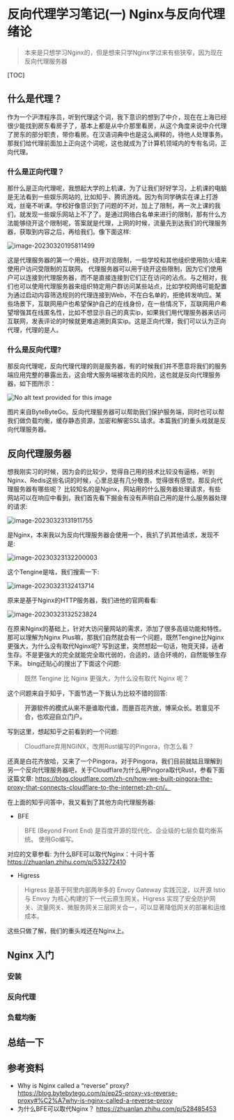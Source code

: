 # 反向代理学习笔记(一) Nginx与反向代理绪论

> 本来是只想学习Nginx的，但是想来只学Nginx学过来有些狭窄，因为现在反向代理服务器

[TOC]

## 什么是代理？

作为一个沪漂程序员，听到代理这个词，我下意识的想到了中介，现在在上海已经很少能找到房东看房子了，基本上都是从中介那里看房，从这个角度来说中介代理了房东的部分职责，带你看房。在汉语词典中也是这么阐释的，待他人处理事务。那我们给代理前面加上正向这个词呢，这也就成为了计算机领域内的专有名词，正向代理。

### 什么是正向代理？

那什么是正向代理呢，我想起大学的上机课，为了让我们好好学习，上机课的电脑是无法看到一些娱乐网站的, 比如知乎、腾讯游戏。因为有同学确实在课上打游戏，丝毫不听课。学校好像意识到了问题的不对，加上了限制，再一次上课的我们，就发现一些娱乐网站上不了了。是通过网络白名单来进行的限制，那有什么方法能够绕开这个限制呢，答案就是代理，上网的时候，流量先到达我们的代理服务器，获取到内容之后，再给我们。像下面这样:

![image-20230320195811499](C:\Users\chenxingke\AppData\Roaming\Typora\typora-user-images\image-20230320195811499.png)

这是代理服务器的第一个用处，绕开浏览限制，一些学校和其他组织使用防火墙来使用户访问受限制的互联网。 代理服务器可以用于绕开这些限制，因为它们使用户可以连接到代理服务器，而不是直接连接到它们正在访问的沾点。与之相对，我们也可以使用代理服务器来组织特定用户群访问某些站点，比如学校网络可能配置为通过启动内容筛选规则的代理连接到Web，不在白名单的，拒绝转发响应。某些场景下，互联网用户也希望保护自己的在线身份，在一些情况下，互联网用户希望增强其在线匿名性，比如不想显示自己的真实ip，如果我们用代理服务器来访问互联网，发表评论的时候就更难追溯到真实ip。这是正向代理，我们可以认为正向代理，代理的是人。

### 什么是反向代理?

那反向代理呢，反向代理代理的则是服务器，有的时候我们并不愿意将我们的服务端应用完整的暴露出去，这会增大服务端被攻击的风险，这也就是反向代理服务器，如下图所示：

![No alt text provided for this image](https://substackcdn.com/image/fetch/w_1456,c_limit,f_auto,q_auto:good,fl_progressive:steep/https%3A%2F%2Fbucketeer-e05bbc84-baa3-437e-9518-adb32be77984.s3.amazonaws.com%2Fpublic%2Fimages%2F257642d6-9742-432b-9ca8-2a866dea04dd_1445x1536.jpeg)

图片来自ByteByteGo。反向代理服务器可以帮助我们保护服务端，同时也可以帮我们做负载均衡，缓存静态资源，加密和解密SSL请求。本篇我们的重头戏就是反向代理服务器。

## 反向代理服务器

想我刚实习的时候，因为会的比较少，觉得自己用的技术比较没有逼格，听到Nginx、Redis这些名词的时候，心里总是有几分敬畏，觉得很有感觉。那反向代理服务器有哪些呢？ 比较知名的是Nginx，网站用的什么服务器处理请求，有些网站可以在响应中看到，我们首先看下掘金有没有声明自己用的是什么服务器处理的请求: 

![image-20230323131911755](C:\Users\chenxingke\AppData\Roaming\Typora\typora-user-images\image-20230323131911755.png)

是Nginx，本来我以为反向代理服务器会使用一个，我扒了扒其他请求，发现不是:

![image-20230323132200003](C:\Users\chenxingke\AppData\Roaming\Typora\typora-user-images\image-20230323132200003.png)

这个Tengine是啥，我们搜索一下:

![image-20230323132413714](C:\Users\chenxingke\AppData\Roaming\Typora\typora-user-images\image-20230323132413714.png)

原来是基于Nginx的HTTP服务器，我们进他的官网看看:

![image-20230323132523824](C:\Users\chenxingke\AppData\Roaming\Typora\typora-user-images\image-20230323132523824.png)

在原来Nginx的基础上，针对大访问量网站的需求，添加了很多高级功能和特性。那可以理解为Nginx Plus嘛，那我们自然就会有一个问题，既然Tengine比Nginx更强大，为什么没有取代Nginx呢?  写到这里，突然想起一句话，物竞天择，适者生存。不是更强大的完全就能完全取代弱的，合适的，适合环境的，自然能够生存下来。 bing还贴心的搜出了下面这个问题:

>  既然 Tengine 比 Nginx 更强大，为什么没有取代 Nginx 呢？

这个问题来自于知乎，下面节选一下我认为比较不错的回答:

> **开源软件的模式从来不是谁取代谁，而是百花齐放，博采众长。若意见不合，也欢迎自立门户。**

写到这里，想起知乎之前看到的一个问题: 

> Cloudflare弃用NGINX，改用Rust编写的Pingora，你怎么看？

还真是白花齐放哈，又来了一个Pingora，对于Pingora，我们目前就姑且理解到另一个反向代理服务器吧，关于Cloudflare为什么用Pingora取代Rust，参看下面这篇文章:  https://blog.cloudflare.com/zh-cn/how-we-built-pingora-the-proxy-that-connects-cloudflare-to-the-internet-zh-cn/。

在上面的知乎问答中，我又看到了其他方向代理服务器:

- BFE 

> BFE (Beyond Front End) 是百度开源的现代化、企业级的七层负载均衡系统。 使用Go编写。

对应的文章参看:  为什么BFE可以取代Nginx：十问十答 https://zhuanlan.zhihu.com/p/533272410

- Higress

> Higress 是基于阿里内部两年多的 Envoy Gateway 实践沉淀，以开源 Istio 与 Envoy 为核心构建的下一代云原生网关。Higress 实现了安全防护网关、流量网关、微服务网关三层网关合一，可以显著降低网关的部署和运维成本。

这些只做了解，我们的重头戏还在Nginx上。

## Nginx 入门



### 安装



### 反向代理





### 负载均衡





## 总结一下







## 参考资料

- Why is Nginx called a “reverse” proxy?  https://blog.bytebytego.com/p/ep25-proxy-vs-reverse-proxy#%C2%A7why-is-nginx-called-a-reverse-proxy
- 为什么BFE可以取代Nginx？ https://zhuanlan.zhihu.com/p/528485453
